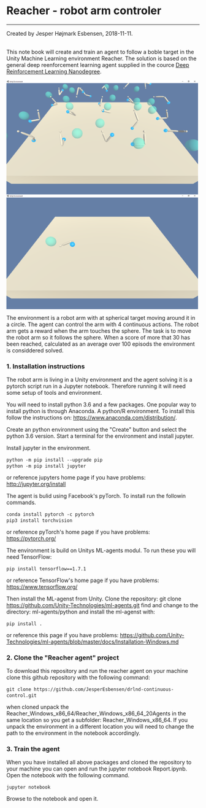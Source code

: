 # Reacher - robot arm controler

---
Created by Jesper Højmark Esbensen, 2018-11-11.<br>
<br>

This note book will create and train an agent to follow a boble target in the Unity Machine Learning environment Reacher. The solution is based on the general deep reenforcement learning agent supplied in the cource [Deep Reinforcement Learning Nanodegree](https://www.udacity.com/course/deep-reinforcement-learning-nanodegree--nd893).

<img src="Reacher20.png" alt="Reacher Environment with 20 agents" width="500" align="middle"/>

<img src="Reacher.png" alt="Reacher Environment with one agent" width="500" align="middle"/>

The environment is a robot arm with at spherical target moving around it in a circle. The agent can control the arm with 4 continuous actions. The robot arm gets a reward when the arm touches the sphere. The task is to move the robot arm so it follows the sphere. When a score of more that 30 has been reached, calculated as an average over 100 episods the environment is considdered solved.<br>


### 1. Installation instructions

The robot arm is living in a Unity environment and the agent solving it is a pytorch script run in a Jupyter notebook. Therefore running it will need some setup of tools and environment.

You will need to install python 3.6 and a few packages. One popular way to install python is through Anaconda. A python/R environment. To install this follow the instructions on: https://www.anaconda.com/distribution/.

Create an python environment using the "Create" button and select the python 3.6 version. Start a terminal for the environment and install jupyter.

Install jupyter in the environment. 

    python -m pip install --upgrade pip
    python -m pip install jupyter
   
or reference jupyters home page if you have problems: http://jupyter.org/install

The agent is bulid using Facebook's pyTorch. To install run the followin commands.

    conda install pytorch -c pytorch 
    pip3 install torchvision
    
or reference pyTorch's home page if you have problems: https://pytorch.org/

The environment is build on Unitys ML-agents modul. To run these you will need TensorFlow:

    pip install tensorflow==1.7.1

or reference TensorFlow's home page if you have problems: https://www.tensorflow.org/

Then install the ML-agenst from Unity.
Clone the repository: git clone https://github.com/Unity-Technologies/ml-agents.git
find and change to the directory: ml-agents/python and install the ml-agenst with:

    pip install .

or reference this page if you have problems: https://github.com/Unity-Technologies/ml-agents/blob/master/docs/Installation-Windows.md


### 2. Clone the "Reacher agent" project

To download this repository and run the reacher agent on your machine clone this github repository with the following command:

    git clone https://github.com/JesperEsbensen/drlnd-continuous-control.git

when cloned unpack the Reacher_Windows_x86_64/Reacher_Windows_x86_64_20Agents in the same location so you get a subfolder: Reacher_Windows_x86_64. If you unpack the environment in a different location you will need to change the path to the environment in the notebook accordingly.

### 3. Train the agent

When you have installed all above packages and cloned the repository to your machine you can open and run the jupyter notebook Report.ipynb. Open the notebook with the following command.

    jupyter notebook
    
Browse to the notebook and open it.



